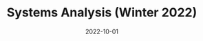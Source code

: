 ---
title: "Systems Analysis (Winter 2022)"
collection: teaching
type: "Undergraduate course"
#permalink: https://www.graduate.technion.ac.il/Subjects.Eng/?SUB=014004
venue: "Technion, Faculty of Civil and Environmental Engineering"
date: 2022-10-01
#location: "City, Country"
---
